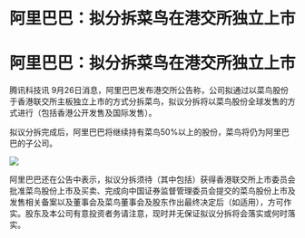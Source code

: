 # 阿里巴巴：拟分拆菜鸟在港交所独立上市

# 阿里巴巴：拟分拆菜鸟在港交所独立上市

腾讯科技讯
9月26日消息，阿里巴巴发布港交所公告称，公司拟通过以菜鸟股份于香港联交所主板独立上市的方式分拆菜鸟，拟议分拆将以菜鸟股份全球发售的方式进行（包括香港公开发售及国际发售）。

拟议分拆完成后，阿里巴巴将继续持有菜鸟50%以上的股份，菜鸟将仍为阿里巴巴的子公司。

![](https://inews.gtimg.com/news_bt/OIIIw0aOiss0GqWVfOqs3St5jlitodDbmDTtP1X_2djOAAA/1000)

阿里巴巴还在公告中表示，拟议分拆须待（其中包括）获得香港联交所上市委员会批准菜鸟股份上市及买卖、完成向中国证券监督管理委员会提交的菜鸟股份上市及发售相关备案以及董事会及菜鸟董事会及股东作出最终决定后（如适用），方可作实。股东及本公司有意投资者务请注意，现时并无保证拟议分拆将会落实或何时落实。

